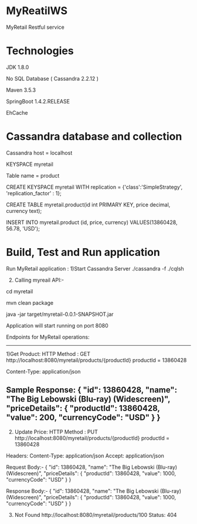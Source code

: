 # MyReatilWS

MyRetail Restful service

# Technologies

JDK 1.8.0

No SQL Database ( Cassandra 2.2.12 )

Maven 3.5.3

SpringBoot 1.4.2.RELEASE

EhCache 

# Cassandra database and collection

Cassandra host = localhost

KEYSPACE myretail

Table name = product



CREATE KEYSPACE myretail WITH replication = {'class':'SimpleStrategy', 'replication_factor' : 1};

CREATE TABLE myretail.product(id int PRIMARY KEY, price decimal, currency text);

INSERT INTO myretail.product (id, price, currency) VALUES(13860428, 56.78, 'USD');


# Build, Test and Run application 



Run MyRetail application :
1)Start Cassandra Server
./cassandra -f
./cqlsh



2) Calling myreail API:-

cd myretail

mvn clean package

java -jar target/myretail-0.0.1-SNAPSHOT.jar

Application will start running on port 8080


Endpoints for MyRetail operations:

-----------------------
1)Get Product:
HTTP Method : GET
http://localhost:8080/myretail/products/{productId}
productId = 13860428

Content-Type: application/json

Sample Response:
{
    "id": 13860428,
    "name": "The Big Lebowski (Blu-ray) (Widescreen)",
    "priceDetails": {
        "productId": 13860428,
        "value": 200,
        "currencyCode": "USD"
    }
}
-----------------------
2) Update Price:
HTTP Method : PUT
http://localhost:8080/myretail/products/{productId}
productId = 13860428

Headers:
Content-Type: application/json
Accept: application/json

Request Body:-
{
    "id": 13860428,
    "name": "The Big Lebowski (Blu-ray) (Widescreen)",
    "priceDetails": {
        "productId": 13860428,
        "value": 1000,
        "currencyCode": "USD"
    }
}

Response Body:-
{
    "id": 13860428,
    "name": "The Big Lebowski (Blu-ray) (Widescreen)",
    "priceDetails": {
        "productId": 13860428,
        "value": 1000,
        "currencyCode": "USD"
    }
}

3) Not Found
http://localhost:8080/myretail/products/100
Status: 404

